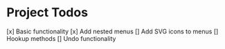 # Project Todos

[x] Basic functionality
[x] Add nested menus
[] Add SVG icons to menus
[] Hookup methods
[] Undo functionality 